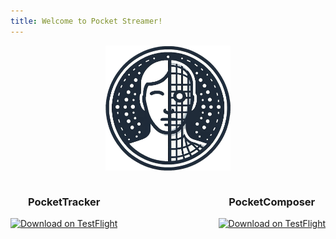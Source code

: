 ```yaml
---
title: Welcome to Pocket Streamer!
---
```

<p align="center">
<img src="icon.png"  width="200" height="200">
</p>

<div style="display: flex; justify-content: space-between;">
 <div style="text-align: center;">
   <h3 style="text-align: center;">PocketTracker</h3>
   <a href="https://testflight.apple.com/join/hM2dHWso" target="_blank">
     <img src="https://askyourself.app/assets/testflight.png" alt="Download on TestFlight" style="width: 200px; height: auto;">
   </a>
 </div>
 <div style="text-align: center;">
   <h3 style="text-align: center;">PocketComposer</h3>
   <a href="https://testflight.apple.com/join/L2sEste8" target="_blank">
     <img src="https://askyourself.app/assets/testflight.png" alt="Download on TestFlight" style="width: 200px; height: auto;">
   </a>
 </div>
</div>

